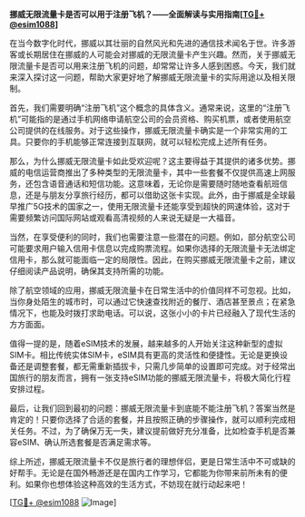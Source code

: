 **挪威无限流量卡是否可以用于注册飞机？——全面解读与实用指南[[TG💪+ @esim1088](https://t.me/s/esim1088)]**

在当今数字化时代，挪威以其壮丽的自然风光和先进的通信技术闻名于世。许多游客或长期居住在挪威的人可能会对挪威的无限流量卡产生兴趣。然而，关于挪威无限流量卡是否可以用来注册飞机的问题，却常常让许多人感到困惑。今天，我们就来深入探讨这一问题，帮助大家更好地了解挪威无限流量卡的实际用途以及相关限制。

首先，我们需要明确“注册飞机”这个概念的具体含义。通常来说，这里的“注册飞机”可能指的是通过手机网络申请航空公司的会员资格、购买机票，或者使用航空公司提供的在线服务。对于这些操作，挪威无限流量卡确实是一个非常实用的工具。只要你的手机能够正常连接到互联网，就可以轻松完成上述所有任务。

那么，为什么挪威无限流量卡如此受欢迎呢？这主要得益于其提供的诸多优势。挪威的电信运营商推出了多种类型的无限流量卡，其中一些套餐不仅提供高速上网服务，还包含语音通话和短信功能。这意味着，无论你是需要随时随地查看航班信息，还是与朋友分享旅行经历，都可以借助这张卡实现。此外，由于挪威是全球最早推广5G技术的国家之一，使用无限流量卡还能享受到超快的网速体验，这对于需要频繁访问国际网站或观看高清视频的人来说无疑是一大福音。

当然，在享受便利的同时，我们也需要注意一些潜在的问题。例如，部分航空公司可能要求用户输入信用卡信息以完成购票流程。如果你选择的无限流量卡无法绑定信用卡，那么就可能面临一定的局限性。因此，在购买挪威无限流量卡之前，建议仔细阅读产品说明，确保其支持所需的功能。

除了航空领域的应用，挪威无限流量卡在日常生活中的价值同样不可忽视。比如，当你身处陌生的城市时，可以通过它快速查找附近的餐厅、酒店甚至景点；在紧急情况下，也能及时拨打求助电话。可以说，这张小小的卡片已经融入了现代生活的方方面面。

值得一提的是，随着eSIM技术的发展，越来越多的人开始关注这种新型的虚拟SIM卡。相比传统实体SIM卡，eSIM具有更高的灵活性和便捷性。无论是更换设备还是调整套餐，都无需重新插拔卡，只需几步简单的设置即可完成。对于经常出国旅行的朋友而言，拥有一张支持eSIM功能的挪威无限流量卡，将极大简化行程安排过程。

最后，让我们回到最初的问题：挪威无限流量卡到底能不能注册飞机？答案当然是肯定的！只要你选择了合适的套餐，并且按照正确的步骤操作，就可以顺利完成相关任务。不过，为了确保万无一失，建议提前做好充分准备，比如检查手机是否兼容eSIM、确认所选套餐是否满足需求等。

综上所述，挪威无限流量卡不仅是旅行者的理想伴侣，更是日常生活中不可或缺的好帮手。无论是在国外畅游还是在国内工作学习，它都能为你带来前所未有的便利。如果你也想体验这种高效的生活方式，不妨现在就行动起来吧！

[[TG💪+ @esim1088](https://t.me/s/esim1088) ![Image](https://i.postimg.cc/4NQfJmqS/Snipaste-2025-05-13-00-14-12.png)]